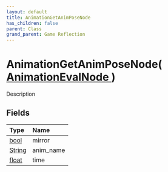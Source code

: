 ```yaml
---
layout: default
title: AnimationGetAnimPoseNode
has_children: false
parent: Class
grand_parent: Game Reflection
---
```

# AnimationGetAnimPoseNode( [ AnimationEvalNode ](/docs/game-reflection/classes/animation_eval_node) )
Description 

## Fields

| Type | Name |
|:-------------|:--------------|
| [bool](/docs/game-reflection/components/bool) | mirror |
| [String](/docs/game-reflection/components/string) | anim_name |
| [float](/docs/game-reflection/components/float) | time |

